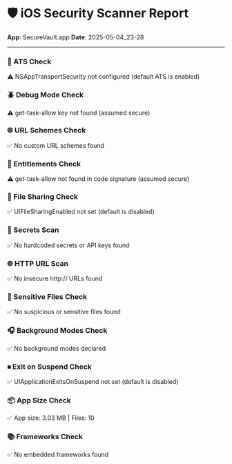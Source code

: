 # 🛡️ iOS Security Scanner Report

**App**: SecureVault.app
**Date**: 2025-05-04_23-28

---

### 🔐 ATS Check
⚠️ NSAppTransportSecurity not configured (default ATS is enabled)

### 🪲 Debug Mode Check
⚠️ get-task-allow key not found (assumed secure)

### 🌐 URL Schemes Check
✅ No custom URL schemes found

### 🔐 Entitlements Check
⚠️ get-task-allow not found in code signature (assumed secure)

### 📂 File Sharing Check
✅ UIFileSharingEnabled not set (default is disabled)

### 🧾 Secrets Scan
✅ No hardcoded secrets or API keys found

### 🌐 HTTP URL Scan
✅ No insecure http:// URLs found

### 📁 Sensitive Files Check
✅ No suspicious or sensitive files found

### 🎧 Background Modes Check
✅ No background modes declared

### ⏹ Exit on Suspend Check
✅ UIApplicationExitsOnSuspend not set (default is disabled)

### 📦 App Size Check
✅ App size: 3.03 MB | Files: 10

### 📚 Frameworks Check
✅ No embedded frameworks found

